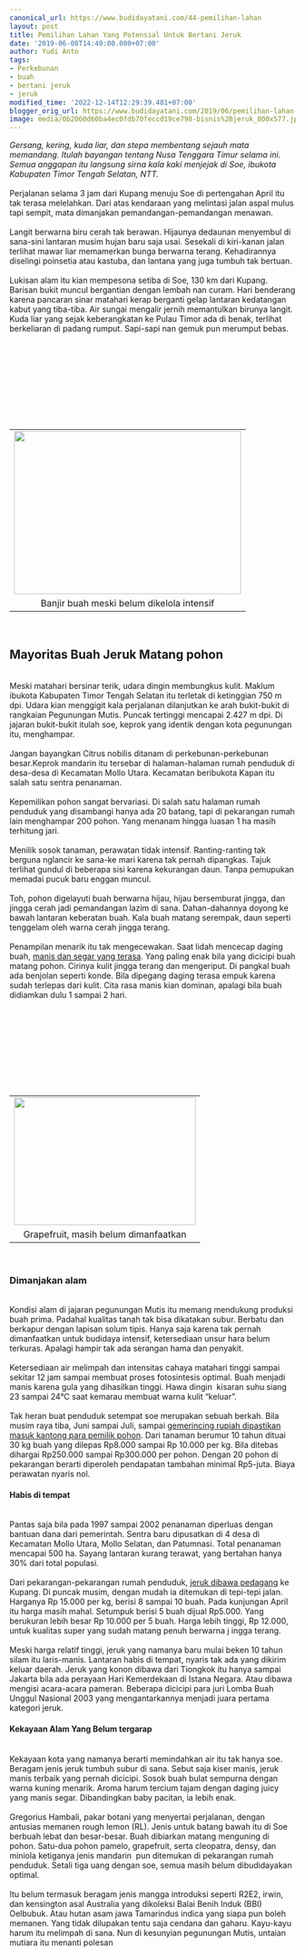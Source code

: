 ```yaml
---
canonical_url: https://www.budidayatani.com/44-pemilihan-lahan
layout: post
title: Pemilihan Lahan Yang Potensial Untuk Bertani Jeruk
date: '2019-06-08T14:40:00.000+07:00'
author: Yudi Anto
tags:
- Perkebunan
- buah
- bertani jeruk
- jeruk
modified_time: '2022-12-14T12:29:39.481+07:00'
blogger_orig_url: https://www.budidayatani.com/2019/06/pemilihan-lahan-yang-potensial-untuk.html
image: media/0b2060d60ba4ec0fdb70feccd19ce798-bisnis%2Bjeruk_800x577.jpg
---
```

<i>Gersang, kering, kuda liar, dan stepa membentang sejauh mata memandang. Itulah bayangan tentang Nusa Tenggara Timur selama ini. Semua anggapan itu langsung sirna kala kaki menjejak di Soe, ibukota Kabupaten Timor Tengah Selatan, NTT.</i><br/><br/>Perjalanan selama 3 jam dari Kupang menuju Soe di pertengahan April itu tak terasa melelahkan. Dari atas kendaraan yang melintasi jalan aspal mulus tapi sempit, mata dimanjakan pemandangan-pemandangan menawan.<br/><br/>Langit berwarna biru cerah tak berawan. Hijaunya dedaunan menyembul di sana-sini lantaran musim hujan baru saja usai. Sesekali di kiri-kanan jalan terlihat mawar liar memamerkan bunga berwarna terang. Kehadirannya diselingi poinsetia atau kastuba, dan lantana yang juga tumbuh tak bertuan.<br/><br/>Lukisan alam itu kian mempesona setiba di Soe, 130 km dari Kupang. Barisan bukit muncul bergantian dengan lembah nan curam. Hari benderang karena pancaran sinar matahari kerap berganti gelap lantaran kedatangan kabut yang tiba-tiba. Air sungai mengalir jernih memantulkan birunya langit. Kuda liar yang sejak keberangkatan ke Pulau Timor ada di benak, terlihat berkeliaran di padang rumput. Sapi-sapi nan gemuk pun merumput bebas.<br/><table style="margin-left: auto; margin-right: auto; text-align: center;" cellspacing="0" cellpadding="0" align="center"><br/><tbody><br/><tr><br/><td style="text-align: center;"><a style="margin-left: auto; margin-right: auto;" href="https://i2.wp.com/1.bp.blogspot.com/-70DOLa_aGdI/XPtk_vgJgSI/AAAAAAAABsY/qETqS-FlRZcHLXRDV87q5iDCnIf3UrG_wCLcBGAs/s1600/bisnis%2Bjeruk_800x577.jpg?ssl=1"><img src="https://i2.wp.com/1.bp.blogspot.com/-70DOLa_aGdI/XPtk_vgJgSI/AAAAAAAABsY/qETqS-FlRZcHLXRDV87q5iDCnIf3UrG_wCLcBGAs/s400/bisnis%2Bjeruk_800x577.jpg?resize=400%2C287&amp;ssl=1" width="400" height="287" border="0" data-original-height="577" data-original-width="800" data-recalc-dims="1" /></a></td><br/></tr><br/><tr><br/><td style="text-align: center;">Banjir buah meski belum dikelola intensif</td><br/></tr><br/></tbody><br/></table><br/><h2>Mayoritas Buah Jeruk Matang pohon</h2><br/>Meski matahari bersinar terik, udara dingin membungkus kulit. Maklum ibukota Kabupaten Timor Tengah Selatan itu terletak di ketinggian 750 m dpi. Udara kian menggigit kala perjalanan dilanjutkan ke arah bukit-bukit di rangkaian Pegunungan Mutis. Puncak tertinggi mencapai 2.427 m dpi. Di jajaran bukit-bukit itulah soe, keprok yang identik dengan kota pegunungan itu, menghampar.<br/><br/>Jangan bayangkan Citrus nobilis ditanam di perkebunan-perkebunan besar.Keprok mandarin itu tersebar di halaman-halaman rumah penduduk di desa-desa di Kecamatan Mollo Utara. Kecamatan beribukota Kapan itu salah satu sentra penanaman.<br/><br/>Kepemilikan pohon sangat bervariasi. Di salah satu halaman rumah penduduk yang disambangi hanya ada 20 batang, tapi di pekarangan rumah lain menghampar 200 pohon. Yang menanam hingga luasan 1 ha masih terhitung jari.<br/><br/>Menilik sosok tanaman, perawatan tidak intensif. Ranting-ranting tak berguna nglancir ke sana-ke mari karena tak pernah dipangkas. Tajuk terlihat gundul di beberapa sisi karena kekurangan daun. Tanpa pemupukan memadai pucuk baru enggan muncul.<br/><br/>Toh, pohon digelayuti buah berwarna hijau, hijau bersemburat jingga, dan jingga cerah jadi pemandangan lazim di sana. Dahan-dahannya doyong ke bawah lantaran keberatan buah. Kala buah matang serempak, daun seperti tenggelam oleh warna cerah jingga terang.<br/><br/>Penampilan menarik itu tak mengecewakan. Saat lidah mencecap daging buah, <a href="https://www.budidayatani.com/tiga-varietas-jeruk-unggulan-nasional.html">manis dan segar yang terasa</a>. Yang paling enak bila yang dicicipi buah matang pohon. Cirinya kulit jingga terang dan mengeriput. Di pangkal buah ada benjolan seperti konde. Bila dipegang daging terasa empuk karena sudah terlepas dari kulit. Cita rasa manis kian dominan, apalagi bila buah didiamkan dulu 1 sampai 2 hari.<br/><table style="margin-left: auto; margin-right: auto; text-align: center;" cellspacing="0" cellpadding="0" align="center"><br/><tbody><br/><tr><br/><td style="text-align: center;"><a style="margin-left: auto; margin-right: auto;" href="https://i1.wp.com/1.bp.blogspot.com/-EXYrmMNJ2T4/XPtlscjGiiI/AAAAAAAABsg/wZoULi7MggQLM51B-WduB_STmcgZXoNhwCLcBGAs/s1600/bisnis%2Bjeruk_800x564.jpg?ssl=1"><img src="https://i1.wp.com/1.bp.blogspot.com/-EXYrmMNJ2T4/XPtlscjGiiI/AAAAAAAABsg/wZoULi7MggQLM51B-WduB_STmcgZXoNhwCLcBGAs/s320/bisnis%2Bjeruk_800x564.jpg?resize=320%2C225&amp;ssl=1" width="320" height="225" border="0" data-original-height="564" data-original-width="800" data-recalc-dims="1" /></a></td><br/></tr><br/><tr><br/><td style="text-align: center;">Grapefruit, masih belum dimanfaatkan</td><br/></tr><br/></tbody><br/></table><br/><h3>Dimanjakan alam</h3><br/>Kondisi alam di jajaran pegunungan Mutis itu memang mendukung produksi buah prima. Padahal kualitas tanah tak bisa dikatakan subur. Berbatu dan berkapur dengan lapisan solum tipis. Hanya saja karena tak pernah dimanfaatkan untuk budidaya intensif, ketersediaan unsur hara belum terkuras. Apalagi hampir tak ada serangan hama dan penyakit.<br/><br/>Ketersediaan air melimpah dan intensitas cahaya matahari tinggi sampai sekitar 12 jam sampai membuat proses fotosintesis optimal. Buah menjadi manis karena gula yang dihasilkan tinggi. Hawa dingin  kisaran suhu siang 23 sampai 24°C saat kemarau membuat warna kulit “keluar”.<br/><br/>Tak heran buat penduduk setempat soe merupakan sebuah berkah. Bila musim raya tiba, Juni sampai Juli, sampai <a href="https://www.budidayatani.com/raup-untung-lewat-bisnis-jeruk-frimong.html">gemerincing rupiah dipastikan masuk kantong para pemilik pohon</a>. Dari tanaman berumur 10 tahun dituai 30 kg buah yang dilepas Rp8.000 sampai Rp 10.000 per kg. Bila ditebas dihargai Rp250.000 sampai Rp300.000 per pohon. Dengan 20 pohon di pekarangan berarti diperoleh pendapatan tambahan minimal Rp5-juta. Biaya perawatan nyaris nol.<br/><h4>Habis di tempat</h4><br/>Pantas saja bila pada 1997 sampai 2002 penanaman diperluas dengan bantuan dana dari pemerintah. Sentra baru dipusatkan di 4 desa di Kecamatan Mollo Utara, Mollo Selatan, dan Patumnasi. Total penanaman mencapai 500 ha. Sayang lantaran kurang terawat, yang bertahan hanya 30% dari total populasi.<br/><br/>Dari pekarangan-pekarangan rumah penduduk, <a href="https://www.budidayatani.com/kisah-sukses-mengembangkan-varietas.html">jeruk dibawa pedagang</a> ke Kupang. Di puncak musim, dengan mudah ia ditemukan di tepi-tepi jalan. Harganya Rp 15.000 per kg, berisi 8 sampai 10 buah. Pada kunjungan April itu harga masih mahal. Setumpuk berisi 5 buah dijual Rp5.000. Yang berukuran lebih besar Rp 10.000 per 5 buah. Harga lebih tinggi, Rp 12.000, untuk kualitas super yang sudah matang penuh berwarna j ingga terang.<br/><br/>Meski harga relatif tinggi, jeruk yang namanya baru mulai beken 10 tahun silam itu laris-manis. Lantaran habis di tempat, nyaris tak ada yang dikirim keluar daerah. Jeruk yang konon dibawa dari Tiongkok itu hanya sampai Jakarta bila ada perayaan Hari Kemerdekaan di Istana Negara. Atau dibawa mengisi acara-acara pameran. Beberapa dicicipi para juri Lomba Buah Unggul Nasional 2003 yang mengantarkannya menjadi juara pertama kategori jeruk.<br/><h4>Kekayaan Alam Yang Belum tergarap</h4><br/>Kekayaan kota yang namanya berarti memindahkan air itu tak hanya soe. Beragam jenis jeruk tumbuh subur di sana. Sebut saja kiser manis, jeruk manis terbaik yang pernah dicicipi. Sosok buah bulat sempurna dengan warna kuning menarik. Aroma harum tercium tajam dengan daging juicy yang manis segar. Dibandingkan baby pacitan, ia lebih enak.<br/><br/>Gregorius Hambali, pakar botani yang menyertai perjalanan, dengan antusias memanen rough lemon (RL). Jenis untuk batang bawah itu di Soe berbuah lebat dan besar-besar. Buah dibiarkan matang menguning di pohon. Satu-dua pohon pamelo, grapefruit, serta cleopatra, densy, dan miniola ketiganya jenis mandarin  pun ditemukan di pekarangan rumah penduduk. Setali tiga uang dengan soe, semua masih belum dibudidayakan optimal.<br/><br/>Itu belum termasuk beragam jenis mangga introduksi seperti R2E2, irwin, dan kensington asal Australia yang dikoleksi Balai Benih Induk (BBI) Oelbubuk. Atau hutan asam jawa Tamarindus indica yang siapa pun boleh memanen. Yang tidak dilupakan tentu saja cendana dan gaharu. Kayu-kayu harum itu melimpah di sana. Nun di kesunyian pegunungan Mutis, untaian mutiara itu menanti polesan